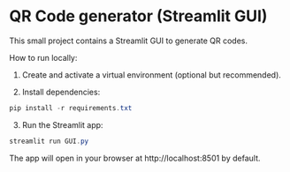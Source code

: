 # QR Code generator (Streamlit GUI)

This small project contains a Streamlit GUI to generate QR codes.

How to run locally:

1. Create and activate a virtual environment (optional but recommended).

2. Install dependencies:

```powershell
pip install -r requirements.txt
```

3. Run the Streamlit app:

```powershell
streamlit run GUI.py
```

The app will open in your browser at http://localhost:8501 by default.
